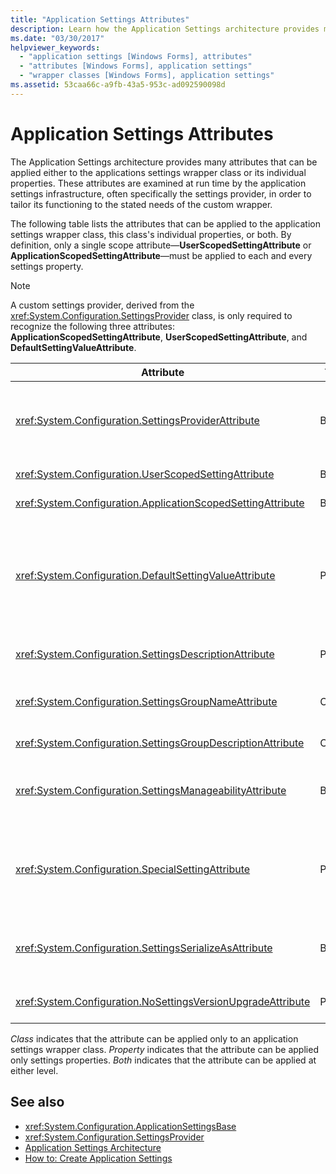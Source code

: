 ```yaml
---
title: "Application Settings Attributes"
description: Learn how the Application Settings architecture provides many attributes that can be applied to the applications settings wrapper class or its properties.
ms.date: "03/30/2017"
helpviewer_keywords: 
  - "application settings [Windows Forms], attributes"
  - "attributes [Windows Forms], application settings"
  - "wrapper classes [Windows Forms], application settings"
ms.assetid: 53caa66c-a9fb-43a5-953c-ad092590098d
---
```

# Application Settings Attributes
The Application Settings architecture provides many attributes that can be applied either to the applications settings wrapper class or its individual properties. These attributes are examined at run time by the application settings infrastructure, often specifically the settings provider, in order to tailor its functioning to the stated needs of the custom wrapper.  
  
 The following table lists the attributes that can be applied to the application settings wrapper class, this class's individual properties, or both. By definition, only a single scope attribute—**UserScopedSettingAttribute** or **ApplicationScopedSettingAttribute**—must be applied to each and every settings property.  
  
> [!NOTE]
> A custom settings provider, derived from the <xref:System.Configuration.SettingsProvider> class, is only required to recognize the following three attributes: **ApplicationScopedSettingAttribute**, **UserScopedSettingAttribute**, and **DefaultSettingValueAttribute**.  
  
|Attribute|Target|Description|  
|---------------|------------|-----------------|  
|<xref:System.Configuration.SettingsProviderAttribute>|Both|Specifies the short name of the settings provider to use for persistence.<br /><br /> If this attribute is not supplied, the default provider, <xref:System.Configuration.LocalFileSettingsProvider>, is assumed.|  
|<xref:System.Configuration.UserScopedSettingAttribute>|Both|Defines a property as a user-scoped application setting.|  
|<xref:System.Configuration.ApplicationScopedSettingAttribute>|Both|Defines a property as an application-scoped application setting.|  
|<xref:System.Configuration.DefaultSettingValueAttribute>|Property|Specifies a string that can be deserialized by the provider into the hard-coded default value for this property.<br /><br /> The <xref:System.Configuration.LocalFileSettingsProvider> does not require this attribute, and will override any value provided by this attribute if there is a value already persisted.|  
|<xref:System.Configuration.SettingsDescriptionAttribute>|Property|Provides the descriptive test for an individual setting, used primarily by run-time and design-time tools.|  
|<xref:System.Configuration.SettingsGroupNameAttribute>|Class|Provides an explicit name for a settings group. If this attribute is missing, <xref:System.Configuration.ApplicationSettingsBase> uses the wrapper class name.|  
|<xref:System.Configuration.SettingsGroupDescriptionAttribute>|Class|Provides the descriptive test for a settings group, used primarily by run-time and design-time tools.|  
|<xref:System.Configuration.SettingsManageabilityAttribute>|Both|Specifies zero or more manageability services that should be provided to the settings group or property. The available services are described by the <xref:System.Configuration.SettingsManageability> enumeration.|  
|<xref:System.Configuration.SpecialSettingAttribute>|Property|Indicates that a setting belongs to a special, predefined category, such as a connection string, that suggests special processing by the settings provider. The predefined categories for this attribute are defined by the <xref:System.Configuration.SpecialSetting> enumeration.|  
|<xref:System.Configuration.SettingsSerializeAsAttribute>|Both|Specifies a preferred serialization mechanism for a settings group or property. The available serialization mechanisms are defined by the <xref:System.Configuration.SettingsSerializeAs> enumeration.|  
|<xref:System.Configuration.NoSettingsVersionUpgradeAttribute>|Property|Specifies that a settings provider should disable all application upgrade functionality for the marked property.|  
  
 *Class* indicates that the attribute can be applied only to an application settings wrapper class. *Property* indicates that the attribute can be applied only settings properties. *Both* indicates that the attribute can be applied at either level.  
  
## See also

- <xref:System.Configuration.ApplicationSettingsBase>
- <xref:System.Configuration.SettingsProvider>
- [Application Settings Architecture](application-settings-architecture.md)
- [How to: Create Application Settings](how-to-create-application-settings.md)
